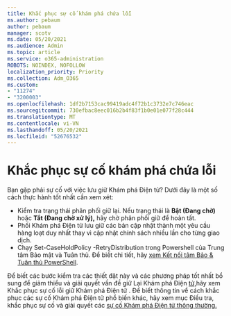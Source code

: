 ```yaml
---
title: Khắc phục sự cố khám phá chứa lỗi
ms.author: pebaum
author: pebaum
manager: scotv
ms.date: 05/20/2021
ms.audience: Admin
ms.topic: article
ms.service: o365-administration
ROBOTS: NOINDEX, NOFOLLOW
localization_priority: Priority
ms.collection: Adm_O365
ms.custom:
- "11274"
- "3200003"
ms.openlocfilehash: 1df2b7153cac99419adc4f72b1c3732e7c746eac
ms.sourcegitcommit: 730efbac8eec016b2b4f83f1b0e01e077f28c444
ms.translationtype: MT
ms.contentlocale: vi-VN
ms.lasthandoff: 05/20/2021
ms.locfileid: "52676532"
---
```

# <a name="troubleshooting-ediscovery-holds-errors"></a>Khắc phục sự cố khám phá chứa lỗi

Bạn gặp phải sự cố với việc lưu giữ Khám phá Điện tử? Dưới đây là một số cách thực hành tốt nhất cần xem xét:

- Kiểm tra trạng thái phân phối giữ lại.  Nếu trạng thái là **Bật (Đang chờ)** hoặc **Tắt (Đang chờ xử lý),** hãy chờ phân phối giữ để hoàn tất.
- Phối Khám phá Điện tử lưu giữ các bản cập nhật thành một yêu cầu hàng loạt duy nhất thay vì cập nhật chính sách nhiều lần cho từng giao dịch.
- Chạy Set-CaseHoldPolicy <policyname> -RetryDistribution trong Powershell của Trung tâm Bảo mật và Tuân thủ. Để biết chi tiết, hãy [xem Kết nối tâm Bảo & Tuân thủ PowerShell](/powershell/exchange/connect-to-scc-powershell).

Để biết các bước kiểm tra các thiết đặt này và các phương pháp tốt nhất bổ sung để giảm thiểu và giải quyết vấn đề giữ Lại Khám phá Điện [tử,](/microsoft-365/compliance/hold-distribution-errors)hãy xem Khắc phục sự cố lỗi giữ Khám phá Điện tử .
Để biết thông tin về cách khắc phục các sự cố Khám phá Điện tử phổ biến khác, hãy xem mục Điều tra, khắc phục sự cố và giải quyết các [sự cố Khám phá Điện tử thông thường.](/microsoft-365/compliance/ediscovery-troubleshooting-common-issues)
